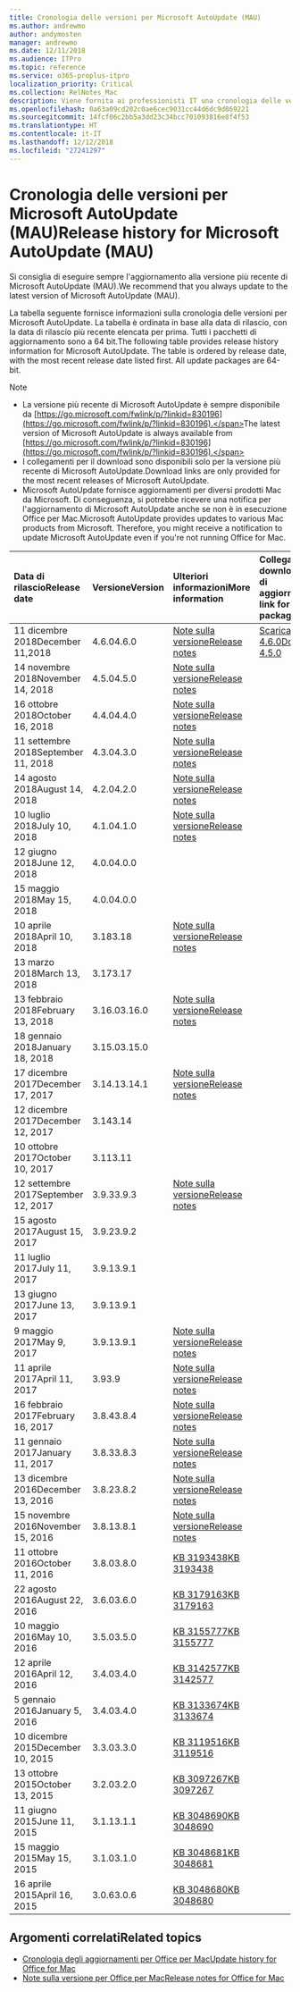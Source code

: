 ```yaml
---
title: Cronologia delle versioni per Microsoft AutoUpdate (MAU)
ms.author: andrewmo
author: andymosten
manager: andrewmo
ms.date: 12/11/2018
ms.audience: ITPro
ms.topic: reference
ms.service: o365-proplus-itpro
localization_priority: Critical
ms.collection: RelNotes_Mac
description: Viene fornita ai professionisti IT una cronologia delle versioni per Microsoft AutoUpdate (MAU)
ms.openlocfilehash: 0a63a09cd202c0ae6cec9031cc44d6dc9d869221
ms.sourcegitcommit: 14fcf06c2bb5a3dd23c34bcc701093816e8f4f53
ms.translationtype: HT
ms.contentlocale: it-IT
ms.lasthandoff: 12/12/2018
ms.locfileid: "27241297"
---
```

# <a name="release-history-for-microsoft-autoupdate-mau"></a><span data-ttu-id="6380e-103">Cronologia delle versioni per Microsoft AutoUpdate (MAU)</span><span class="sxs-lookup"><span data-stu-id="6380e-103">Release history for Microsoft AutoUpdate (MAU)</span></span>
 
<span data-ttu-id="6380e-104">Si consiglia di eseguire sempre l'aggiornamento alla versione più recente di Microsoft AutoUpdate (MAU).</span><span class="sxs-lookup"><span data-stu-id="6380e-104">We recommend that you always update to the latest version of Microsoft AutoUpdate (MAU).</span></span>

<span data-ttu-id="6380e-p101">La tabella seguente fornisce informazioni sulla cronologia delle versioni per Microsoft AutoUpdate. La tabella è ordinata in base alla data di rilascio, con la data di rilascio più recente elencata per prima. Tutti i pacchetti di aggiornamento sono a 64 bit.</span><span class="sxs-lookup"><span data-stu-id="6380e-p101">The following table provides release history information for Microsoft AutoUpdate. The table is ordered by release date, with the most recent release date listed first. All update packages are 64-bit.</span></span>


> [!NOTE]
> - <span data-ttu-id="6380e-108">La versione più recente di Microsoft AutoUpdate è sempre disponibile da [https://go.microsoft.com/fwlink/p/?linkid=830196](https://go.microsoft.com/fwlink/p/?linkid=830196).</span><span class="sxs-lookup"><span data-stu-id="6380e-108">The latest version of Microsoft AutoUpdate is always available from [https://go.microsoft.com/fwlink/p/?linkid=830196](https://go.microsoft.com/fwlink/p/?linkid=830196).</span></span>
> - <span data-ttu-id="6380e-109">I collegamenti per il download sono disponibili solo per la versione più recente di Microsoft AutoUpdate.</span><span class="sxs-lookup"><span data-stu-id="6380e-109">Download links are only provided for the most recent releases of Microsoft AutoUpdate.</span></span>
> - <span data-ttu-id="6380e-p102">Microsoft AutoUpdate fornisce aggiornamenti per diversi prodotti Mac da Microsoft. Di conseguenza, si potrebbe ricevere una notifica per l'aggiornamento di Microsoft AutoUpdate anche se non è in esecuzione Office per Mac.</span><span class="sxs-lookup"><span data-stu-id="6380e-p102">Microsoft AutoUpdate provides updates to various Mac products from Microsoft. Therefore, you might receive a notification to update Microsoft AutoUpdate even if you're not running Office for Mac.</span></span>
  
|<span data-ttu-id="6380e-112">**Data di rilascio**</span><span class="sxs-lookup"><span data-stu-id="6380e-112">**Release date**</span></span>|<span data-ttu-id="6380e-113">**Versione**</span><span class="sxs-lookup"><span data-stu-id="6380e-113">**Version**</span></span>|<span data-ttu-id="6380e-114">**Ulteriori informazioni**</span><span class="sxs-lookup"><span data-stu-id="6380e-114">**More information**</span></span>|<span data-ttu-id="6380e-115">**Collegamento per il download del pacchetto di aggiornamento**</span><span class="sxs-lookup"><span data-stu-id="6380e-115">**Download link for the update package**</span></span>|
|:-----|:-----|:-----|:-----|
|<span data-ttu-id="6380e-116">11 dicembre 2018</span><span class="sxs-lookup"><span data-stu-id="6380e-116">December 11,2018</span></span> <br/>|<span data-ttu-id="6380e-117">4.6.0</span><span class="sxs-lookup"><span data-stu-id="6380e-117">4.6.0</span></span> <br/> | [<span data-ttu-id="6380e-118">Note sulla versione</span><span class="sxs-lookup"><span data-stu-id="6380e-118">Release notes</span></span>](release-notes-office-for-mac.md#december-2018-release) <br/> |[<span data-ttu-id="6380e-119">Scarica MAU 4.6.0</span><span class="sxs-lookup"><span data-stu-id="6380e-119">Download MAU 4.5.0</span></span>](https://go.microsoft.com/fwlink/p/?linkid=830196) <br/> |
|<span data-ttu-id="6380e-120">14 novembre 2018</span><span class="sxs-lookup"><span data-stu-id="6380e-120">November 14, 2018</span></span> <br/> |<span data-ttu-id="6380e-121">4.5.0</span><span class="sxs-lookup"><span data-stu-id="6380e-121">4.5.0</span></span> <br/> |[<span data-ttu-id="6380e-122">Note sulla versione</span><span class="sxs-lookup"><span data-stu-id="6380e-122">Release notes</span></span>](release-notes-office-for-mac.md#november-2018-release) <br/> | |
|<span data-ttu-id="6380e-123">16 ottobre 2018</span><span class="sxs-lookup"><span data-stu-id="6380e-123">October 16, 2018</span></span> <br/> |<span data-ttu-id="6380e-124">4.4.0</span><span class="sxs-lookup"><span data-stu-id="6380e-124">4.4.0</span></span> <br/> |[<span data-ttu-id="6380e-125">Note sulla versione</span><span class="sxs-lookup"><span data-stu-id="6380e-125">Release notes</span></span>](release-notes-office-for-mac.md#october-2018-release) <br/> | |
|<span data-ttu-id="6380e-126">11 settembre 2018</span><span class="sxs-lookup"><span data-stu-id="6380e-126">September 11, 2018</span></span>  <br/> |<span data-ttu-id="6380e-127">4.3.0</span><span class="sxs-lookup"><span data-stu-id="6380e-127">4.3.0</span></span>  <br/> |[<span data-ttu-id="6380e-128">Note sulla versione</span><span class="sxs-lookup"><span data-stu-id="6380e-128">Release notes</span></span>](release-notes-office-for-mac.md#september-2018-release) <br/> | |
|<span data-ttu-id="6380e-129">14 agosto 2018</span><span class="sxs-lookup"><span data-stu-id="6380e-129">August 14, 2018</span></span>  <br/> |<span data-ttu-id="6380e-130">4.2.0</span><span class="sxs-lookup"><span data-stu-id="6380e-130">4.2.0</span></span>  <br/> |[<span data-ttu-id="6380e-131">Note sulla versione</span><span class="sxs-lookup"><span data-stu-id="6380e-131">Release notes</span></span>](release-notes-office-for-mac.md#august-2018-release) <br/> | |
|<span data-ttu-id="6380e-132">10 luglio 2018</span><span class="sxs-lookup"><span data-stu-id="6380e-132">July 10, 2018</span></span>  <br/> |<span data-ttu-id="6380e-133">4.1.0</span><span class="sxs-lookup"><span data-stu-id="6380e-133">4.1.0</span></span>  <br/> |[<span data-ttu-id="6380e-134">Note sulla versione</span><span class="sxs-lookup"><span data-stu-id="6380e-134">Release notes</span></span>](release-notes-office-for-mac.md#july-2018-release) <br/> | |
|<span data-ttu-id="6380e-135">12 giugno 2018</span><span class="sxs-lookup"><span data-stu-id="6380e-135">June 12, 2018</span></span>  <br/> |<span data-ttu-id="6380e-136">4.0.0</span><span class="sxs-lookup"><span data-stu-id="6380e-136">4.0.0</span></span>  <br/> |||
|<span data-ttu-id="6380e-137">15 maggio 2018</span><span class="sxs-lookup"><span data-stu-id="6380e-137">May 15, 2018</span></span>  <br/> |<span data-ttu-id="6380e-138">4.0.0</span><span class="sxs-lookup"><span data-stu-id="6380e-138">4.0.0</span></span>  <br/> |||
|<span data-ttu-id="6380e-139">10 aprile 2018</span><span class="sxs-lookup"><span data-stu-id="6380e-139">April 10, 2018</span></span>  <br/> |<span data-ttu-id="6380e-140">3.18</span><span class="sxs-lookup"><span data-stu-id="6380e-140">3.18</span></span>  <br/> |[<span data-ttu-id="6380e-141">Note sulla versione</span><span class="sxs-lookup"><span data-stu-id="6380e-141">Release notes</span></span>](release-notes-office-for-mac.md#april-2018-release) <br/> ||
|<span data-ttu-id="6380e-142">13 marzo 2018</span><span class="sxs-lookup"><span data-stu-id="6380e-142">March 13, 2018</span></span>  <br/> |<span data-ttu-id="6380e-143">3.17</span><span class="sxs-lookup"><span data-stu-id="6380e-143">3.17</span></span>  <br/> |||
|<span data-ttu-id="6380e-144">13 febbraio 2018</span><span class="sxs-lookup"><span data-stu-id="6380e-144">February 13, 2018</span></span>  <br/> |<span data-ttu-id="6380e-145">3.16.0</span><span class="sxs-lookup"><span data-stu-id="6380e-145">3.16.0</span></span>  <br/> |[<span data-ttu-id="6380e-146">Note sulla versione</span><span class="sxs-lookup"><span data-stu-id="6380e-146">Release notes</span></span>](release-notes-office-for-mac.md#february-2018-release) <br/> | <br/> |
|<span data-ttu-id="6380e-147">18 gennaio 2018</span><span class="sxs-lookup"><span data-stu-id="6380e-147">January 18, 2018</span></span>  <br/> |<span data-ttu-id="6380e-148">3.15.0</span><span class="sxs-lookup"><span data-stu-id="6380e-148">3.15.0</span></span>  <br/> |<br/> |
|<span data-ttu-id="6380e-149">17 dicembre 2017</span><span class="sxs-lookup"><span data-stu-id="6380e-149">December 17, 2017</span></span>  <br/> |<span data-ttu-id="6380e-150">3.14.1</span><span class="sxs-lookup"><span data-stu-id="6380e-150">3.14.1</span></span>  <br/> |[<span data-ttu-id="6380e-151">Note sulla versione</span><span class="sxs-lookup"><span data-stu-id="6380e-151">Release notes</span></span>](release-notes-office-for-mac.md#december-2017-release) <br/> | <br/> |
|<span data-ttu-id="6380e-152">12 dicembre 2017</span><span class="sxs-lookup"><span data-stu-id="6380e-152">December 12, 2017</span></span>  <br/> |<span data-ttu-id="6380e-153">3.14</span><span class="sxs-lookup"><span data-stu-id="6380e-153">3.14</span></span>  <br/> ||  <br/> |
|<span data-ttu-id="6380e-154">10 ottobre 2017</span><span class="sxs-lookup"><span data-stu-id="6380e-154">October 10, 2017</span></span>  <br/> |<span data-ttu-id="6380e-155">3.11</span><span class="sxs-lookup"><span data-stu-id="6380e-155">3.11</span></span>  <br/> ||<br/> |
|<span data-ttu-id="6380e-156">12 settembre 2017</span><span class="sxs-lookup"><span data-stu-id="6380e-156">September 12, 2017</span></span>  <br/> |<span data-ttu-id="6380e-157">3.9.3</span><span class="sxs-lookup"><span data-stu-id="6380e-157">3.9.3</span></span>  <br/> |[<span data-ttu-id="6380e-158">Note sulla versione</span><span class="sxs-lookup"><span data-stu-id="6380e-158">Release notes</span></span>](release-notes-office-for-mac.md#september-2017-release) <br/> |<br/> |
|<span data-ttu-id="6380e-159">15 agosto 2017</span><span class="sxs-lookup"><span data-stu-id="6380e-159">August 15, 2017</span></span>  <br/> |<span data-ttu-id="6380e-160">3.9.2</span><span class="sxs-lookup"><span data-stu-id="6380e-160">3.9.2</span></span>  <br/> || <br/> |
|<span data-ttu-id="6380e-161">11 luglio 2017</span><span class="sxs-lookup"><span data-stu-id="6380e-161">July 11, 2017</span></span>  <br/> |<span data-ttu-id="6380e-162">3.9.1</span><span class="sxs-lookup"><span data-stu-id="6380e-162">3.9.1</span></span>  <br/> || <br/> |
|<span data-ttu-id="6380e-163">13 giugno 2017</span><span class="sxs-lookup"><span data-stu-id="6380e-163">June 13, 2017</span></span>  <br/> |<span data-ttu-id="6380e-164">3.9.1</span><span class="sxs-lookup"><span data-stu-id="6380e-164">3.9.1</span></span>  <br/> || <br/> |
|<span data-ttu-id="6380e-165">9 maggio 2017</span><span class="sxs-lookup"><span data-stu-id="6380e-165">May 9, 2017</span></span>  <br/> |<span data-ttu-id="6380e-166">3.9.1</span><span class="sxs-lookup"><span data-stu-id="6380e-166">3.9.1</span></span>  <br/> |[<span data-ttu-id="6380e-167">Note sulla versione</span><span class="sxs-lookup"><span data-stu-id="6380e-167">Release notes</span></span>](release-notes-office-for-mac.md#may-2017-release) <br/> | <br/> |
|<span data-ttu-id="6380e-168">11 aprile 2017</span><span class="sxs-lookup"><span data-stu-id="6380e-168">April 11, 2017</span></span>  <br/> |<span data-ttu-id="6380e-169">3.9</span><span class="sxs-lookup"><span data-stu-id="6380e-169">3.9</span></span>  <br/> |[<span data-ttu-id="6380e-170">Note sulla versione</span><span class="sxs-lookup"><span data-stu-id="6380e-170">Release notes</span></span>](release-notes-office-for-mac.md#april-2017-release) <br/> |  <br/> |
|<span data-ttu-id="6380e-171">16 febbraio 2017</span><span class="sxs-lookup"><span data-stu-id="6380e-171">February 16, 2017</span></span>  <br/> |<span data-ttu-id="6380e-172">3.8.4</span><span class="sxs-lookup"><span data-stu-id="6380e-172">3.8.4</span></span>  <br/> |[<span data-ttu-id="6380e-173">Note sulla versione</span><span class="sxs-lookup"><span data-stu-id="6380e-173">Release notes</span></span>](release-notes-office-for-mac.md#february-2017-release) <br/> | <br/> |
|<span data-ttu-id="6380e-174">11 gennaio 2017</span><span class="sxs-lookup"><span data-stu-id="6380e-174">January 11, 2017</span></span>  <br/> |<span data-ttu-id="6380e-175">3.8.3</span><span class="sxs-lookup"><span data-stu-id="6380e-175">3.8.3</span></span>  <br/> |[<span data-ttu-id="6380e-176">Note sulla versione</span><span class="sxs-lookup"><span data-stu-id="6380e-176">Release notes</span></span>](release-notes-office-for-mac.md#january-2017-release) <br/> | <br/> |
|<span data-ttu-id="6380e-177">13 dicembre 2016</span><span class="sxs-lookup"><span data-stu-id="6380e-177">December 13, 2016</span></span>  <br/> |<span data-ttu-id="6380e-178">3.8.2</span><span class="sxs-lookup"><span data-stu-id="6380e-178">3.8.2</span></span>  <br/> |[<span data-ttu-id="6380e-179">Note sulla versione</span><span class="sxs-lookup"><span data-stu-id="6380e-179">Release notes</span></span>](release-notes-office-for-mac.md#december-2016-release) <br/> | <br/> |
|<span data-ttu-id="6380e-180">15 novembre 2016</span><span class="sxs-lookup"><span data-stu-id="6380e-180">November 15, 2016</span></span>  <br/> |<span data-ttu-id="6380e-181">3.8.1</span><span class="sxs-lookup"><span data-stu-id="6380e-181">3.8.1</span></span>  <br/> |[<span data-ttu-id="6380e-182">Note sulla versione</span><span class="sxs-lookup"><span data-stu-id="6380e-182">Release notes</span></span>](release-notes-office-for-mac.md#november-2016-release) <br/> | <br/> |
|<span data-ttu-id="6380e-183">11 ottobre 2016</span><span class="sxs-lookup"><span data-stu-id="6380e-183">October 11, 2016</span></span>  <br/> |<span data-ttu-id="6380e-184">3.8.0</span><span class="sxs-lookup"><span data-stu-id="6380e-184">3.8.0</span></span>  <br/> |[<span data-ttu-id="6380e-185">KB 3193438</span><span class="sxs-lookup"><span data-stu-id="6380e-185">KB 3193438</span></span>](https://support.microsoft.com/kb/3193438) <br/> | <br/> |
|<span data-ttu-id="6380e-186">22 agosto 2016</span><span class="sxs-lookup"><span data-stu-id="6380e-186">August 22, 2016</span></span>  <br/> |<span data-ttu-id="6380e-187">3.6.0</span><span class="sxs-lookup"><span data-stu-id="6380e-187">3.6.0</span></span>  <br/> |[<span data-ttu-id="6380e-188">KB 3179163</span><span class="sxs-lookup"><span data-stu-id="6380e-188">KB 3179163</span></span>](https://support.microsoft.com/kb/3179163) <br/> | <br/> |
|<span data-ttu-id="6380e-189">10 maggio 2016</span><span class="sxs-lookup"><span data-stu-id="6380e-189">May 10, 2016</span></span>  <br/> |<span data-ttu-id="6380e-190">3.5.0</span><span class="sxs-lookup"><span data-stu-id="6380e-190">3.5.0</span></span>  <br/> |[<span data-ttu-id="6380e-191">KB 3155777</span><span class="sxs-lookup"><span data-stu-id="6380e-191">KB 3155777</span></span>](https://support.microsoft.com/kb/3155777) <br/> | <br/> |
|<span data-ttu-id="6380e-192">12 aprile 2016</span><span class="sxs-lookup"><span data-stu-id="6380e-192">April 12, 2016</span></span>  <br/> |<span data-ttu-id="6380e-193">3.4.0</span><span class="sxs-lookup"><span data-stu-id="6380e-193">3.4.0</span></span>  <br/> |[<span data-ttu-id="6380e-194">KB 3142577</span><span class="sxs-lookup"><span data-stu-id="6380e-194">KB 3142577</span></span>](https://support.microsoft.com/kb/3142577) <br/> | <br/> |
|<span data-ttu-id="6380e-195">5 gennaio 2016</span><span class="sxs-lookup"><span data-stu-id="6380e-195">January 5, 2016</span></span>  <br/> |<span data-ttu-id="6380e-196">3.4.0</span><span class="sxs-lookup"><span data-stu-id="6380e-196">3.4.0</span></span>  <br/> |[<span data-ttu-id="6380e-197">KB 3133674</span><span class="sxs-lookup"><span data-stu-id="6380e-197">KB 3133674</span></span>](https://support.microsoft.com/kb/3133674) <br/> | <br/> |
|<span data-ttu-id="6380e-198">10 dicembre 2015</span><span class="sxs-lookup"><span data-stu-id="6380e-198">December 10, 2015</span></span>  <br/> |<span data-ttu-id="6380e-199">3.3.0</span><span class="sxs-lookup"><span data-stu-id="6380e-199">3.3.0</span></span>  <br/> |[<span data-ttu-id="6380e-200">KB 3119516</span><span class="sxs-lookup"><span data-stu-id="6380e-200">KB 3119516</span></span>](https://support.microsoft.com/kb/3119516) <br/> | <br/> |
|<span data-ttu-id="6380e-201">13 ottobre 2015</span><span class="sxs-lookup"><span data-stu-id="6380e-201">October 13, 2015</span></span>  <br/> |<span data-ttu-id="6380e-202">3.2.0</span><span class="sxs-lookup"><span data-stu-id="6380e-202">3.2.0</span></span>  <br/> |[<span data-ttu-id="6380e-203">KB 3097267</span><span class="sxs-lookup"><span data-stu-id="6380e-203">KB 3097267</span></span>](https://support.microsoft.com/kb/3097267) <br/> | <br/> |
|<span data-ttu-id="6380e-204">11 giugno 2015</span><span class="sxs-lookup"><span data-stu-id="6380e-204">June 11, 2015</span></span>  <br/> |<span data-ttu-id="6380e-205">3.1.1</span><span class="sxs-lookup"><span data-stu-id="6380e-205">3.1.1</span></span>  <br/> |[<span data-ttu-id="6380e-206">KB 3048690</span><span class="sxs-lookup"><span data-stu-id="6380e-206">KB 3048690</span></span>](https://support.microsoft.com/kb/3048690) <br/> | <br/> |
|<span data-ttu-id="6380e-207">15 maggio 2015</span><span class="sxs-lookup"><span data-stu-id="6380e-207">May 15, 2015</span></span>  <br/> |<span data-ttu-id="6380e-208">3.1.0</span><span class="sxs-lookup"><span data-stu-id="6380e-208">3.1.0</span></span>  <br/> |[<span data-ttu-id="6380e-209">KB 3048681</span><span class="sxs-lookup"><span data-stu-id="6380e-209">KB 3048681</span></span>](https://support.microsoft.com/kb/3048681) <br/> | <br/> |
|<span data-ttu-id="6380e-210">16 aprile 2015</span><span class="sxs-lookup"><span data-stu-id="6380e-210">April 16, 2015</span></span>  <br/> |<span data-ttu-id="6380e-211">3.0.6</span><span class="sxs-lookup"><span data-stu-id="6380e-211">3.0.6</span></span>  <br/> |[<span data-ttu-id="6380e-212">KB 3048680</span><span class="sxs-lookup"><span data-stu-id="6380e-212">KB 3048680</span></span>](https://support.microsoft.com/kb/3048680) <br/> | <br/> |

## <a name="related-topics"></a><span data-ttu-id="6380e-213">Argomenti correlati</span><span class="sxs-lookup"><span data-stu-id="6380e-213">Related topics</span></span>

- [<span data-ttu-id="6380e-214">Cronologia degli aggiornamenti per Office per Mac</span><span class="sxs-lookup"><span data-stu-id="6380e-214">Update history for Office for Mac</span></span>](update-history-office-for-mac.md)
- [<span data-ttu-id="6380e-215">Note sulla versione per Office per Mac</span><span class="sxs-lookup"><span data-stu-id="6380e-215">Release notes for Office for Mac</span></span>](release-notes-office-for-mac.md) 